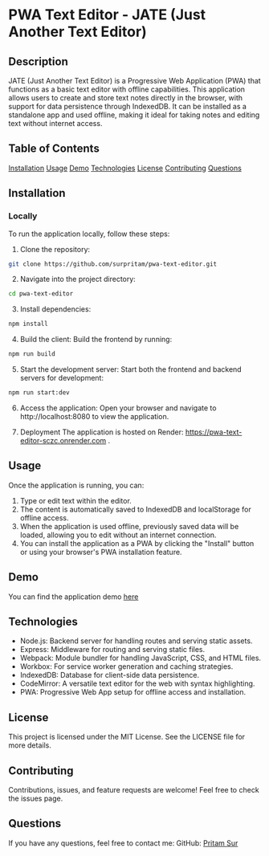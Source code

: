 # PWA Text Editor - JATE (Just Another Text Editor)

## Description

JATE (Just Another Text Editor) is a Progressive Web Application (PWA) that functions as a basic text editor with offline capabilities. This application allows users to create and store text notes directly in the browser, with support for data persistence through IndexedDB. It can be installed as a standalone app and used offline, making it ideal for taking notes and editing text without internet access.

## Table of Contents

[Installation](#installation)
[Usage](#usage)
[Demo](#demo)
[Technologies](#technologies)
[License](#license)
[Contributing](#contributing)
[Questions](#questions)

## Installation
### Locally
To run the application locally, follow these steps:

1. Clone the repository:
```bash
git clone https://github.com/surpritam/pwa-text-editor.git
```
2. Navigate into the project directory:
```bash
cd pwa-text-editor
```
3. Install dependencies:
```bash
npm install
```
4. Build the client:
Build the frontend by running:
```bash
npm run build
```
5. Start the development server:
Start both the frontend and backend servers for development:
```bash
npm run start:dev
```
6. Access the application:
Open your browser and navigate to http://localhost:8080 to view the application.

7. Deployment
The application is hosted on Render: https://pwa-text-editor-sczc.onrender.com .

## Usage

Once the application is running, you can:

1. Type or edit text within the editor.
2. The content is automatically saved to IndexedDB and localStorage for offline access.
3. When the application is used offline, previously saved data will be loaded, allowing you to edit without an internet connection.
4. You can install the application as a PWA by clicking the "Install" button or using your browser's PWA installation feature.

## Demo
You can find the application demo [here](https://drive.google.com/file/d/1ExaxEiZUnTw5hMLsoOWX5VyKCdJSkKBw/view?usp=sharing)

## Technologies

- Node.js: Backend server for handling routes and serving static assets.
- Express: Middleware for routing and serving static files.
- Webpack: Module bundler for handling JavaScript, CSS, and HTML files.
- Workbox: For service worker generation and caching strategies.
- IndexedDB: Database for client-side data persistence.
- CodeMirror: A versatile text editor for the web with syntax highlighting.
- PWA: Progressive Web App setup for offline access and installation.

## License
This project is licensed under the MIT License. See the LICENSE file for more details.

## Contributing
Contributions, issues, and feature requests are welcome! Feel free to check the issues page.

## Questions
If you have any questions, feel free to contact me:
GitHub: [Pritam Sur](https://github.com/surpritam)
